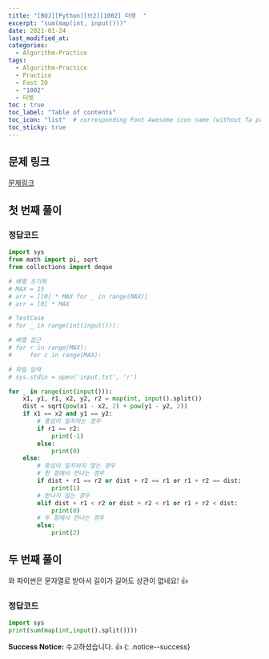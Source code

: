 ```yaml
---
title: "[BOJ][Python][브2][1002] 터렛  "
excerpt: "sum(map(int, input()))"
date: 2021-01-24
last_modified_at:
categories:
  - Algorithm-Practice
tags:
  - Algorithm-Practice
  - Practice
  - Fast IO
  - "1002"
  - 터렛 
toc : true
toc_label: "Table of contents"
toc_icon: "list"  # corresponding Font Awesome icon name (without fa prefix)
toc_sticky: true
---
```


## 문제 링크

[문제링크](https://www.acmicpc.net/problem/1002)  

## 첫 번째 풀이

### 정답코드  

```python
import sys
from math import pi, sqrt
from collections import deque

# 배열 초기화
# MAX = 15
# arr = [[0] * MAX for _ in range(MAX)]
# arr = [0] * MAX

# TestCase
# for _ in range(int(input())):

# 배열 접근
# for r in range(MAX):
#     for c in range(MAX):

# 파일 입력
# sys.stdin = open('input.txt', 'r')

for _ in range(int(input())):
    x1, y1, r1, x2, y2, r2 = map(int, input().split())
    dist = sqrt(pow(x1 - x2, 2) + pow(y1 - y2, 2))
    if x1 == x2 and y1 == y2:
        # 중심이 일치하는 경우
        if r1 == r2:
            print(-1)
        else:
            print(0)
    else:
        # 중심이 일치하지 않는 경우
        # 한 점에서 만나는 경우
        if dist + r1 == r2 or dist + r2 == r1 or r1 + r2 == dist:
            print(1)
        # 만나지 않는 경우
        elif dist + r1 < r2 or dist + r2 < r1 or r1 + r2 < dist:
            print(0)
        # 두 점에서 만나는 경우
        else:
            print(2)
```

## 두 번째 풀이

와 파이썬은 문자열로 받아서 길이가 길어도 상관이 없네요! :+1:  

### 정답코드  

```python
import sys
print(sum(map(int,input().split())))
``` 



**Success Notice:**
수고하셨습니다. :+1:
{: .notice--success}